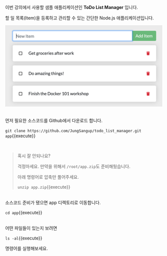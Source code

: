 
이번 강의에서 사용할 샘플 애플리케이션인 **ToDo List  Manager** 입니다.

할 일 목록(Item)을  등록하고 관리할 수 있는 간단한 Node.js 애플리케이션입니다.


<img src="./assets/todo-list-sample.png" alt="ToDo List App." style="zoom:50%;" />

​     
먼저 필요한 소스코드를 Github에서 다운로드 합니다.

`git clone https://github.com/JungSangup/todo_list_manager.git app`{{execute}}

​     
>  혹시 잘 안되나요?
>
>  걱정마세요. 만약을 위해서 `/root/app.zip`도 준비해뒀습니다.
>
>  아래 명령어로 압축만 풀어주세요.
>
>  `unzip app.zip`{{execute}}

​     
소스코드 준비가 됐으면 app 디렉토리로 이동합니다.

`cd app`{{execute}}

​     
어떤 파일들이 있는지 보려면

`ls -al`{{execute}}

명령어를 실행해보세요.
